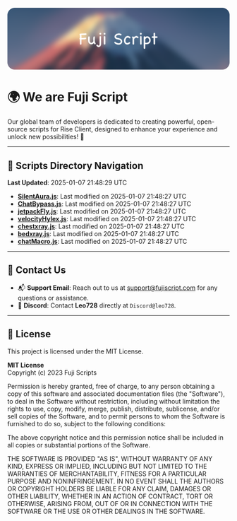 ![Banner](.github/b.webp)

# 🌍 **We are Fuji Script**

Our global team of developers is dedicated to creating powerful, open-source scripts for Rise Client, designed to enhance your experience and unlock new possibilities! 🌟

---
<!-- SCRIPTS_NAVIGATION_START -->
## 📂 **Scripts Directory Navigation**

**Last Updated**: 2025-01-07 21:48:29 UTC

- **[SilentAura.js](scripts/SilentAura.js)**: Last modified on 2025-01-07 21:48:27 UTC
- **[ChatBypass.js](scripts/ChatBypass.js)**: Last modified on 2025-01-07 21:48:27 UTC
- **[jetpackFly.js](scripts/jetpackFly.js)**: Last modified on 2025-01-07 21:48:27 UTC
- **[velocityHylex.js](scripts/velocityHylex.js)**: Last modified on 2025-01-07 21:48:27 UTC
- **[chestxray.js](scripts/chestxray.js)**: Last modified on 2025-01-07 21:48:27 UTC
- **[bedxray.js](scripts/bedxray.js)**: Last modified on 2025-01-07 21:48:27 UTC
- **[chatMacro.js](scripts/chatMacro.js)**: Last modified on 2025-01-07 21:48:27 UTC

<!-- SCRIPTS_NAVIGATION_END -->

---

## 💬 **Contact Us**  
- 📬 **Support Email**: Reach out to us at [support@fujiscript.com](mailto:support@fujiscript.com) for any questions or assistance.  
- 💬 **Discord**: Contact **Leo728** directly at `Discord@leo728`.

---

## 📜 **License**

This project is licensed under the MIT License.  

**MIT License**  
Copyright (c) 2023 Fuji Scripts  

Permission is hereby granted, free of charge, to any person obtaining a copy of this software and associated documentation files (the "Software"), to deal in the Software without restriction, including without limitation the rights to use, copy, modify, merge, publish, distribute, sublicense, and/or sell copies of the Software, and to permit persons to whom the Software is furnished to do so, subject to the following conditions:  

The above copyright notice and this permission notice shall be included in all copies or substantial portions of the Software.  

THE SOFTWARE IS PROVIDED "AS IS", WITHOUT WARRANTY OF ANY KIND, EXPRESS OR IMPLIED, INCLUDING BUT NOT LIMITED TO THE WARRANTIES OF MERCHANTABILITY, FITNESS FOR A PARTICULAR PURPOSE AND NONINFRINGEMENT. IN NO EVENT SHALL THE AUTHORS OR COPYRIGHT HOLDERS BE LIABLE FOR ANY CLAIM, DAMAGES OR OTHER LIABILITY, WHETHER IN AN ACTION OF CONTRACT, TORT OR OTHERWISE, ARISING FROM, OUT OF OR IN CONNECTION WITH THE SOFTWARE OR THE USE OR OTHER DEALINGS IN THE SOFTWARE.  
